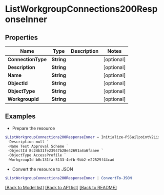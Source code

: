 # ListWorkgroupConnections200ResponseInner
## Properties

Name | Type | Description | Notes
------------ | ------------- | ------------- | -------------
**ConnectionType** | **String** |  | [optional] 
**Description** | **String** |  | [optional] 
**Name** | **String** |  | [optional] 
**ObjectId** | **String** |  | [optional] 
**ObjectType** | **String** |  | [optional] 
**WorkgroupId** | **String** |  | [optional] 

## Examples

- Prepare the resource
```powershell
$ListWorkgroupConnections200ResponseInner = Initialize-PSSailpointV2ListWorkgroupConnections200ResponseInner  -ConnectionType AccessRequestReviewer `
 -Description null `
 -Name Test Approval Scheme `
 -ObjectId 8c24b31fe23947b28e42691a4a6faaee `
 -ObjectType AccessProfile `
 -WorkgroupId b0c131fa-5133-4efb-9bb2-e22529f44cad
```

- Convert the resource to JSON
```powershell
$ListWorkgroupConnections200ResponseInner | ConvertTo-JSON
```

[[Back to Model list]](../README.md#documentation-for-models) [[Back to API list]](../README.md#documentation-for-api-endpoints) [[Back to README]](../README.md)

